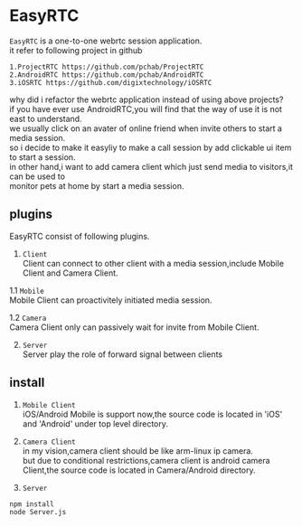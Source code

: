 # EasyRTC  
`EasyRTC` is a one-to-one webrtc session application.  
it refer to following project in github  
```
1.ProjectRTC https://github.com/pchab/ProjectRTC  
2.AndroidRTC https://github.com/pchab/AndroidRTC  
3.iOSRTC https://github.com/digixtechnology/iOSRTC  
```
 
why did i refactor the webrtc application instead of using above projects?  
if you have ever use AndroidRTC,you will find that the way of use it is not east to understand.  
we usually click on an avater of online friend when invite others to start a media session.  
so i decide to make it easyliy to make a call session by add clickable ui item to start a session.  
in other hand,i want to add camera client which just send media to visitors,it can be used to  
monitor pets at home by start a media session.  

## plugins   
EasyRTC consist of following plugins.  
1. `Client`  
Client can connect to other client with a media session,include Mobile Client and Camera Client.  

1.1 `Mobile`  
Mobile Client can proactivitely initiated media session.  

1.2 `Camera`  
Camera Client only can passively wait for invite from Mobile Client.  

2. `Server`  
Server play the role of forward signal between clients  

## install  
1. `Mobile Client`  
iOS/Android Mobile is support now,the source code is located in 'iOS' and 'Android' under top level directory.  

2. `Camera Client`  
in my vision,camera client should be like arm-linux ip camera.  
but due to conditional restrictions,camera client is android camera Client,the source code is located in Camera/Android directory.  

3. `Server`  
``` 
npm install
node Server.js
```

